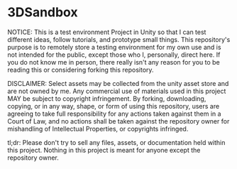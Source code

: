 # 3DSandbox
NOTICE:
This is a test environment Project in Unity so that I can test different ideas, follow tutorials, and prototype small things.
This repository's purpose is to remotely store a testing environment for my own use and is not intended for the public,
except those who I, personally, direct here. If you do not know me in person, there really isn't any reason for you to be reading this
or considering forking this repository.

DISCLAIMER:
Select assets may be collected from the unity asset store and are not owned by me.
Any commercial use of materials used in this project MAY be subject to copyright infringement.
By forking, downloading, copying, or in any way, shape, or form of using this repository, users are agreeing to take full responsibility
for any actions taken against them in a Court of Law, and no actions shall be taken against the repository owner for mishandling of
Intellectual Properties, or copyrights infringed.

tl;dr:
Please don't try to sell any files, assets, or documentation held within this project. Nothing in this project is meant for anyone except
the repository owner.
